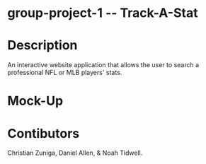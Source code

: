 # group-project-1 -- Track-A-Stat

# Description
An interactive website application that allows the user to search a professional NFL or MLB players' stats. 

# Mock-Up

# Contibutors
Christian Zuniga, Daniel Allen, & Noah Tidwell.